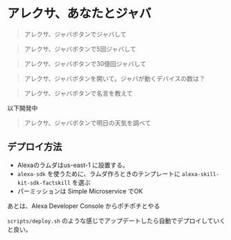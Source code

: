# アレクサ、あなたとジャバ

> アレクサ、ジャバボタンでジャバして

> アレクサ、ジャバボタンで5回ジャバして

> アレクサ、ジャバボタンで30億回ジャバして

> アレクサ、ジャバボタンを開いて。ジャバが動くデバイスの数は？

> アレクサ、ジャバボタンで名言を教えて

以下開発中

> アレクサ、ジャバボタンで明日の天気を調べて


## デプロイ方法

* Alexaのラムダはus-east-1 に設置する。
* `alexa-sdk` を使うために、ラムダ作ろときのテンプレートに `alexa-skill-kit-sdk-factskill` を選ぶ
* パーミッションは Simple Microservice でOK

あとは、Alexa Developer Console からポチポチとやる

`scripts/deploy.sh` のような感じでアップデートしたら自動でデプロイしていくと良い。
